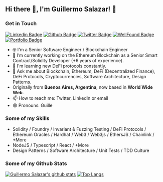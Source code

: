 ## Hi there 👋, I'm Guillermo Salazar! 🦦

### Get in Touch

[![Linkedin Badge](https://img.shields.io/badge/-salazarguille-0072b1?style=flat&logo=Linkedin&logoColor=white&link=https://www.linkedin.com/in/salazarguille/)](https://www.linkedin.com/in/salazarguille/) [![Github Badge](https://img.shields.io/badge/-salazarguille-grey?style=flat&logo=github&logoColor=white&link=https://github.com/salazarguille/)](https://www.github.com/salazarguille/)
[![Twitter Badge](https://img.shields.io/badge/-guillesalazar-00acee?style=flat&logo=twitter&logoColor=white&link=https://twitter.com/guillesalazar/)](https://www.twitter.com/guillesalazar/) 
[![WellFound Badge](https://img.shields.io/badge/wellfound-profile-blue?style=flat&link=https://wellfound.com/u/guillesalazar)](https://wellfound.com/u/guillesalazar)
[![Portfolio Badge](https://img.shields.io/badge/portfolio-web-blue?style=flat&link=https://stablepay.io/)](https://stablepay.io/)

- 🤓 I'm a Senior Software Engineer / Blockchain Engineer
- 🔭 I’m currently working on the Ethereum Blockchain as a Senior Smart Contract/Solidity Developer (+6 years of experience).
- 🌱 I'm learning new DeFi protocols constantly. 
- 💬 Ask me about Blockchain, Ethereum, DeFi (Decentralized Finance), DeFi Protocols, Cryptocurrencies, Software Architecture, Design Patterns. 
- Originally from **Buenos Aires, Argentina**, now based in **World Wide Web**.
- 📫 How to reach me: Twitter, LinkedIn or email 
- 😄 Pronouns: Guille 

### Some of my Skills

- Solidity / Foundry / Invariant & Fuzzing Testing / DeFi Protocols / Ethereum Oracles / Hardhat / Web3 / Web3js / EthersJS / Chainlink / +More
- NodeJS / Typescript / React / +More
- Design Patterns / Software Architecture / Unit Tests / TDD Culture

### Some of my Github Stats
[![Guillermo Salazar's github stats](https://github-readme-stats.vercel.app/api?username=salazarguille&count_private=true&show_icons=true&include_all_commits=true)](https://github.com/salazarguille/github-readme-stats)
[![Top Langs](https://github-readme-stats.vercel.app/api/top-langs/?username=salazarguille&layout=compact)](https://github.com/salazarguille/github-readme-stats)
